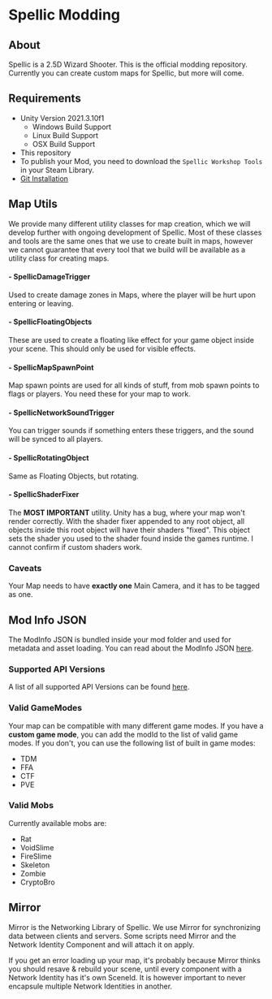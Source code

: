 # Spellic Modding
## About
Spellic is a 2.5D Wizard Shooter. This is the official modding repository. Currently you can create custom maps for Spellic, but more will come.
## Requirements
- Unity Version 2021.3.10f1
  - Windows Build Support
  - Linux Build Support
  - OSX Build Support
- This repository
- To publish your Mod, you need to download the `Spellic Workshop Tools` in your Steam Library.
- [Git Installation](https://git-scm.com/downloads)

## Map Utils
We provide many different utility classes for map creation, which we will develop further with ongoing development of Spellic. Most of these classes and tools are the same ones that we use to create built in maps, however we cannot guarantee that every tool that we build will be available as a utility class for creating maps.

#### - SpellicDamageTrigger
Used to create damage zones in Maps, where the player will be hurt upon entering or leaving.
#### - SpellicFloatingObjects
These are used to create a floating like effect for your game object inside your scene. This should only be used for visible effects.
#### - SpellicMapSpawnPoint
Map spawn points are used for all kinds of stuff, from mob spawn points to flags or players. You need these for your map to work.
#### - SpellicNetworkSoundTrigger
You can trigger sounds if something enters these triggers, and the sound will be synced to all players.
#### - SpellicRotatingObject
Same as Floating Objects, but rotating.
#### - SpellicShaderFixer
The **MOST IMPORTANT** utility. Unity has a bug, where your map won't render correctly. With the shader fixer appended to any root object, all objects inside this root object will have their shaders "fixed". This object sets the shader you used to the shader found inside the games runtime. I cannot confirm if custom shaders work.
### Caveats
Your Map needs to have **exactly one** Main Camera, and it has to be tagged as one.
## Mod Info JSON
The ModInfo JSON is bundled inside your mod folder and used for metadata and asset loading.
You can read about the ModInfo JSON [here](docs/0.4.0/JSON_API_0.4.0.md).
### Supported API Versions
A list of all supported API Versions can be found [here](docs/API_VERSIONS.md).

### Valid GameModes
Your map can be compatible with many different game modes. If you have a **custom game mode**, you can add the modId to the list of valid game modes. If you don't, you can use the following list of built in game modes:
- TDM
- FFA
- CTF
- PVE

### Valid Mobs
Currently available mobs are:
- Rat
- VoidSlime
- FireSlime
- Skeleton
- Zombie
- CryptoBro

## Mirror
Mirror is the Networking Library of Spellic. We use Mirror for synchronizing data between clients and servers. Some scripts need Mirror and the Network Identity Component and will attach it on apply.

If you get an error loading up your map, it's probably because Mirror thinks you should resave & rebuild your scene, until every component with a Network Identity has it's own SceneId. It is however important to never encapsule multiple Network Identities in another.